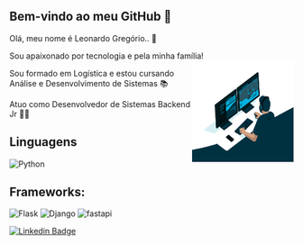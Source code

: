    ## Bem-vindo ao meu GitHub :rocket:
   
Olá, meu nome é Leonardo Gregório.. 👋

Sou apaixonado por tecnologia e pela minha família!  <img align="right" alt="GIF" src="https://github.com/LeonardoGregoriocs/LeonardoGregoriocs/blob/main/code.gif?raw=true" width="180" height="180" />

Sou formado em Logística e estou cursando Análise e Desenvolvimento de Sistemas 📚

Atuo como Desenvolvedor de Sistemas Backend Jr 👨‍💻

## Linguagens

![Python](https://img.shields.io/badge/Python-FFD43B?style=for-the-badge&logo=python&logoColor=darkgreen)

## Frameworks:
![Flask](https://img.shields.io/badge/Flask-000000?style=for-the-badge&logo=flask&logoColor=white)
![Django](https://img.shields.io/badge/Django-092E20?style=for-the-badge&logo=django&logoColor=green)
![fastapi](https://img.shields.io/badge/fastapi-109989?style=for-the-badge&logo=FASTAPI&logoColor=white)









[![Linkedin Badge](https://img.shields.io/badge/-LinkedIn-blue?style=flat-square&logo=Linkedin&logoColor=white&link=https://www.linkedin.com/in/leonardo-greg%C3%B3rio-6b8568165/)](https://www.linkedin.com/in/leonardo-greg%C3%B3rio-6b8568165/)
